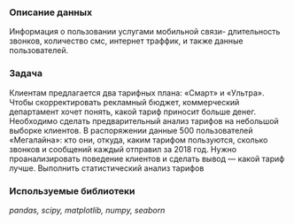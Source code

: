 ### Описание данных
Информация о пользовании услугами мобильной связи- длительность звонков, количество смс, интернет траффик, и также данные пользователей.

### Задача
Клиентам предлагается два тарифных плана: «Смарт» и «Ультра». Чтобы скорректировать рекламный бюджет, коммерческий департамент хочет понять, какой тариф приносит больше денег.
Необходимо сделать предварительный анализ тарифов на небольшой выборке клиентов. В распоряжении данные 500 пользователей «Мегалайна»: кто они, откуда, каким тарифом пользуются, сколько звонков и сообщений каждый отправил за 2018 год. Нужно проанализировать поведение клиентов и сделать вывод — какой тариф лучше. Выполнить статистический анализ тарифов

### Используемые библиотеки
*pandas, scipy, matplotlib, numpy, seaborn*
